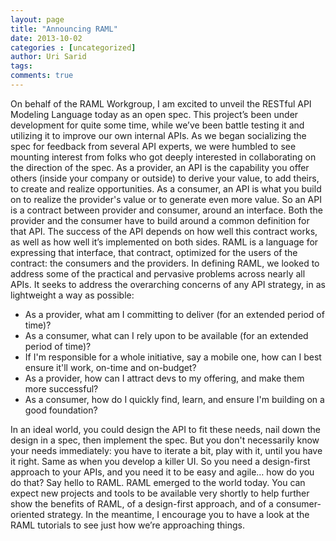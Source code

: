 ```yaml
---
layout: page
title: "Announcing RAML"
date: 2013-10-02
categories : [uncategorized]
author: Uri Sarid
tags:
comments: true
---
```


On behalf of the RAML Workgroup, I am excited to unveil the RESTful API Modeling Language today as an open spec. This project’s been under development for quite some time, while we’ve been battle testing it and utilizing it to improve our own internal APIs. As we began socializing the spec for feedback from several API experts, we were humbled to see mounting interest from folks who got deeply interested in collaborating on the direction of the spec. As a provider, an API is the capability you offer others (inside your company or outside) to derive your value, to add theirs, to create and realize opportunities. As a consumer, an API is what you build on to realize the provider's value or to generate even more value. So an API is a contract between provider and consumer, around an interface. Both the provider and the consumer have to build around a common definition for that API. The success of the API depends on how well this contract works, as well as how well it’s implemented on both sides. RAML is a language for expressing that interface, that contract, optimized for the users of the contract: the consumers and the providers. In defining RAML, we looked to address some of the practical and pervasive problems across nearly all APIs. It seeks to address the overarching concerns of any API strategy, in as lightweight a way as possible:

*   As a provider, what am I committing to deliver (for an extended period of time)?
*   As a consumer, what can I rely upon to be available (for an extended period of time)?
*   If I'm responsible for a whole initiative, say a mobile one, how can I best ensure it'll work, on-time and on-budget?
*   As a provider, how can I attract devs to my offering, and make them more successful?
*   As a consumer, how do I quickly find, learn, and ensure I'm building on a good foundation?

In an ideal world, you could design the API to fit these needs, nail down the design in a spec, then implement the spec. But you don't necessarily know your needs immediately: you have to iterate a bit, play with it, until you have it right. Same as when you develop a killer UI. So you need a design-first approach to your APIs, and you need it to be easy and agile… how do you do that? Say hello to RAML. RAML emerged to the world today. You can expect new projects and tools to be available very shortly to help further show the benefits of RAML, of a design-first approach, and of a consumer-oriented strategy. In the meantime, I encourage you to have a look at the RAML tutorials to see just how we’re approaching things.